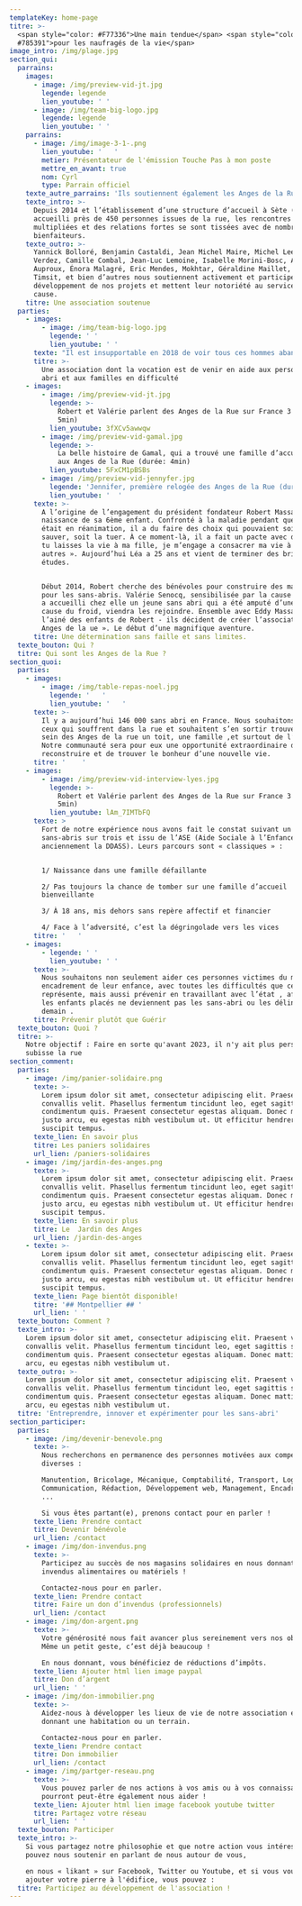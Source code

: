 ```yaml
---
templateKey: home-page
titre: >-
  <span style="color: #F77336">Une main tendue</span> <span style="color:
  #785391">pour les naufragés de la vie</span>
image_intro: /img/plage.jpg
section_qui:
  parrains:
    images:
      - image: /img/preview-vid-jt.jpg
        legende: legende
        lien_youtube: ' '
      - image: /img/team-big-logo.jpg
        legende: legende
        lien_youtube: ' '
    parrains:
      - image: /img/image-3-1-.png
        lien_youtube: '   '
        metier: Présentateur de l'émission Touche Pas à mon poste
        mettre_en_avant: true
        nom: Cyrl
        type: Parrain officiel
    texte_autre_parrains: 'Ils soutiennent également les Anges de la Rue :'
    texte_intro: >-
      Depuis 2014 et l’établissement d’une structure d’accueil à Sète (34) ayant
      accueilli près de 450 personnes issues de la rue, les rencontres se sont
      multipliées et des relations fortes se sont tissées avec de nombreux
      bienfaiteurs.
    texte_outro: >-
      Yannick Bolloré, Benjamin Castaldi, Jean Michel Maire, Michel Leeb, Gilles
      Verdez, Camille Combal, Jean-Luc Lemoine, Isabelle Morini-Bosc, Agathe
      Auproux, Énora Malagré, Eric Mendes, Mokhtar, Géraldine Maillet, Patrick
      Timsit, et bien d’autres nous soutiennent activement et participent au
      développement de nos projets et mettent leur notoriété au service de notre
      cause.
    titre: Une association soutenue
  parties:
    - images:
        - image: /img/team-big-logo.jpg
          legende: ' '
          lien_youtube: ' '
      texte: "Il est insupportable en 2018 de voir tous ces hommes abandonnés sur le trottoir. Nous voulons changer les choses et rendre ce monde plus fraternel et plus humain.\r\n\nComme le disait la chanson, « **Aujourd’hui, on a plus le droit d’avoir faim ni d’avoir froid**» Ils n’ont plus faim, grâce au fantastique travail de toutes les associations, mais il ont toujours aussi froid.\r\n\nLa rue est cruelle, c’est le royaume de l’insécurité et des addictions. On y vieillit très vite, et on en meurt.\r\n\nNous sommes là pour tous ceux qui montrent une réelle volonté de s’en sortir.\r\n\nNous leurs proposons d’être hébergé, nourri, et de partager avec nous une belle aventure au sein d’une grande famille où ils ne seront plus jamais seuls.\r\n\nL’un des principes des Anges de la Rue est la participation active ou chacun, en fonction de ses capacités et ses compétences, nous aide à construire un immense édifice de solidarité qui pourra en aider beaucoup d’autres."
      titre: >-
        Une association dont la vocation est de venir en aide aux personnes sans
        abri et aux familles en difficulté
    - images:
        - image: /img/preview-vid-jt.jpg
          legende: >-
            Robert et Valérie parlent des Anges de la Rue sur France 3 (durée:
            5min)
          lien_youtube: 3fXCv5awwqw
        - image: /img/preview-vid-gamal.jpg
          legende: >-
            La belle histoire de Gamal, qui a trouvé une famille d’accueil grâce
            aux Anges de la Rue (durée: 4min)
          lien_youtube: 5FxCM1pBSBs
        - image: /img/preview-vid-jennyfer.jpg
          legende: 'Jennifer, première relogée des Anges de la Rue (durée: 2min)'
          lien_youtube: '  '
      texte: >-
        A l’origine de l’engagement du président fondateur Robert Massaré: la
        naissance de sa 6ème enfant. Confronté à la maladie pendant que sa fille
        était en réanimation, il a du faire des choix qui pouvaient soit la
        sauver, soit la tuer. À ce moment-là, il a fait un pacte avec dieu: « Si
        tu laisses la vie à ma fille, je m’engage a consacrer ma vie à aider les
        autres ». Aujourd’hui Léa a 25 ans et vient de terminer des brillantes
        études.


        Début 2014, Robert cherche des bénévoles pour construire des maisons
        pour les sans-abris. Valérie Senocq, sensibilisée par la cause car elle
        a accueilli chez elle un jeune sans abri qui a été amputé d’une jambe à
        cause du froid, viendra les rejoindre. Ensemble avec Eddy Massaré -
        l’ainé des enfants de Robert - ils décident de créer l’association « Les
        Anges de la ue ». Le début d’une magnifique aventure.
      titre: Une détermination sans faille et sans limites.
  texte_bouton: Qui ?
  titre: Qui sont les Anges de la Rue ?
section_quoi:
  parties:
    - images:
        - image: /img/table-repas-noel.jpg
          legende: '   '
          lien_youtube: '   '
      texte: >-
        Il y a aujourd’hui 146 000 sans abri en France. Nous souhaitons que tous
        ceux qui souffrent dans la rue et souhaitent s’en sortir trouvent au
        sein des Anges de la rue un toit, une famille ,et surtout de l’amour.
        Notre communauté sera pour eux une opportunité extraordinaire de se
        reconstruire et de trouver le bonheur d’une nouvelle vie. 
      titre: '    '
    - images:
        - image: /img/preview-vid-interview-lyes.jpg
          legende: >-
            Robert et Valérie parlent des Anges de la Rue sur France 3 (durée:
            5min)
          lien_youtube: lAm_7IMTbFQ
      texte: >
        Fort de notre expérience nous avons fait le constat suivant un
        sans-abris sur trois et issu de l’ASE (Aide Sociale à l’Enfance,
        anciennement la DDASS). Leurs parcours sont « classiques » :


        1/ Naissance dans une famille défaillante

        2/ Pas toujours la chance de tomber sur une famille d’accueil
        bienveillante

        3/ À 18 ans, mis dehors sans repère affectif et financier

        4/ Face à l’adversité, c’est la dégringolade vers les vices
      titre: '   '
    - images:
        - legende: ' '
          lien_youtube: ' '
      texte: >-
        Nous souhaitons non seulement aider ces personnes victimes du mauvais
        encadrement de leur enfance, avec toutes les difficultés que cela
        représente, mais aussi prévenir en travaillant avec l’état , afin que
        les enfants placés ne deviennent pas les sans-abri ou les délinquants de
        demain .
      titre: Prévenir plutôt que Guérir
  texte_bouton: Quoi ?
  titre: >-
    Notre objectif : Faire en sorte qu'avant 2023, il n'y ait plus personne qui
    subisse la rue
section_comment:
  parties:
    - image: /img/panier-solidaire.png
      texte: >-
        Lorem ipsum dolor sit amet, consectetur adipiscing elit. Praesent vel
        convallis velit. Phasellus fermentum tincidunt leo, eget sagittis sapien
        condimentum quis. Praesent consectetur egestas aliquam. Donec mattis
        justo arcu, eu egestas nibh vestibulum ut. Ut efficitur hendrerit dui
        suscipit tempus.
      texte_lien: En savoir plus
      titre: Les paniers solidaires
      url_lien: /paniers-solidaires
    - image: /img/jardin-des-anges.png
      texte: >-
        Lorem ipsum dolor sit amet, consectetur adipiscing elit. Praesent vel
        convallis velit. Phasellus fermentum tincidunt leo, eget sagittis sapien
        condimentum quis. Praesent consectetur egestas aliquam. Donec mattis
        justo arcu, eu egestas nibh vestibulum ut. Ut efficitur hendrerit dui
        suscipit tempus.
      texte_lien: En savoir plus
      titre: Le  Jardin des Anges
      url_lien: /jardin-des-anges
    - texte: >-
        Lorem ipsum dolor sit amet, consectetur adipiscing elit. Praesent vel
        convallis velit. Phasellus fermentum tincidunt leo, eget sagittis sapien
        condimentum quis. Praesent consectetur egestas aliquam. Donec mattis
        justo arcu, eu egestas nibh vestibulum ut. Ut efficitur hendrerit dui
        suscipit tempus.
      texte_lien: Page bientôt disponible!
      titre: '## Montpellier ## '
      url_lien: ' '
  texte_bouton: Comment ?
  texte_intro: >-
    Lorem ipsum dolor sit amet, consectetur adipiscing elit. Praesent vel
    convallis velit. Phasellus fermentum tincidunt leo, eget sagittis sapien
    condimentum quis. Praesent consectetur egestas aliquam. Donec mattis justo
    arcu, eu egestas nibh vestibulum ut.
  texte_outro: >-
    Lorem ipsum dolor sit amet, consectetur adipiscing elit. Praesent vel
    convallis velit. Phasellus fermentum tincidunt leo, eget sagittis sapien
    condimentum quis. Praesent consectetur egestas aliquam. Donec mattis justo
    arcu, eu egestas nibh vestibulum ut.
  titre: 'Entreprendre, innover et expérimenter pour les sans-abri'
section_participer:
  parties:
    - image: /img/devenir-benevole.png
      texte: >-
        Nous recherchons en permanence des personnes motivées aux compétences
        diverses :

        Manutention, Bricolage, Mécanique, Comptabilité, Transport, Logistique,
        Communication, Rédaction, Développement web, Management, Encadrement,
        ...

        Si vous êtes partant(e), prenons contact pour en parler !
      texte_lien: Prendre contact
      titre: Devenir bénévole
      url_lien: /contact
    - image: /img/don-invendus.png
      texte: >-
        Participez au succès de nos magasins solidaires en nous donnant vos
        invendus alimentaires ou matériels !

        Contactez-nous pour en parler.
      texte_lien: Prendre contact
      titre: Faire un don d’invendus (professionnels)
      url_lien: /contact
    - image: /img/don-argent.png
      texte: >-
        Votre générosité nous fait avancer plus sereinement vers nos objectifs.
        Même un petit geste, c’est déjà beaucoup !

        En nous donnant, vous bénéficiez de réductions d’impôts.
      texte_lien: Ajouter html lien image paypal
      titre: Don d’argent
      url_lien: ' '
    - image: /img/don-immobilier.png
      texte: >-
        Aidez-nous à développer les lieux de vie de notre association en nous
        donnant une habitation ou un terrain.

        Contactez-nous pour en parler.
      texte_lien: Prendre contact
      titre: Don immobilier
      url_lien: /contact
    - image: /img/partger-reseau.png
      texte: >-
        Vous pouvez parler de nos actions à vos amis ou à vos connaissances, ils
        pourront peut-être également nous aider !
      texte_lien: Ajouter html lien image facebook youtube twitter
      titre: Partagez votre réseau
      url_lien: ' '
  texte_bouton: Participer
  texte_intro: >-
    Si vous partagez notre philosophie et que notre action vous intéresse, vous
    pouvez nous soutenir en parlant de nous autour de vous,

    en nous « likant » sur Facebook, Twitter ou Youtube, et si vous voulez
    ajouter votre pierre à l'édifice, vous pouvez :
  titre: Participez au développement de l'association !
---
```


